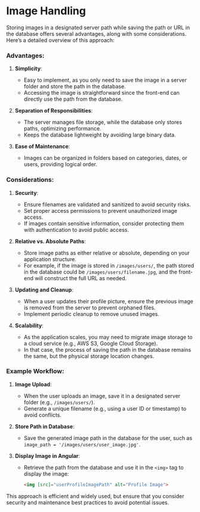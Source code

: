 # Image Handling

Storing images in a designated server path while saving the path or URL in the database offers several advantages, along with some considerations. Here’s a detailed overview of this approach:

### Advantages:
1. **Simplicity**:
   - Easy to implement, as you only need to save the image in a server folder and store the path in the database.
   - Accessing the image is straightforward since the front-end can directly use the path from the database.

2. **Separation of Responsibilities**:
   - The server manages file storage, while the database only stores paths, optimizing performance.
   - Keeps the database lightweight by avoiding large binary data.

3. **Ease of Maintenance**:
   - Images can be organized in folders based on categories, dates, or users, providing logical order.

### Considerations:
1. **Security**:
   - Ensure filenames are validated and sanitized to avoid security risks.
   - Set proper access permissions to prevent unauthorized image access.
   - If images contain sensitive information, consider protecting them with authentication to avoid public access.

2. **Relative vs. Absolute Paths**:
   - Store image paths as either relative or absolute, depending on your application structure.
   - For example, if the image is stored in `/images/users/`, the path stored in the database could be `/images/users/filename.jpg`, and the front-end will construct the full URL as needed.

3. **Updating and Cleanup**:
   - When a user updates their profile picture, ensure the previous image is removed from the server to prevent orphaned files.
   - Implement periodic cleanup to remove unused images.

4. **Scalability**:
   - As the application scales, you may need to migrate image storage to a cloud service (e.g., AWS S3, Google Cloud Storage).
   - In that case, the process of saving the path in the database remains the same, but the physical storage location changes.

### Example Workflow:
1. **Image Upload**:
   - When the user uploads an image, save it in a designated server folder (e.g., `/images/users/`).
   - Generate a unique filename (e.g., using a user ID or timestamp) to avoid conflicts.

2. **Store Path in Database**:
   - Save the generated image path in the database for the user, such as `image_path = '/images/users/user_image.jpg'`.

3. **Display Image in Angular**:
   - Retrieve the path from the database and use it in the `<img>` tag to display the image:
     ```html
     <img [src]="userProfileImagePath" alt="Profile Image">
     ```

This approach is efficient and widely used, but ensure that you consider security and maintenance best practices to avoid potential issues.
